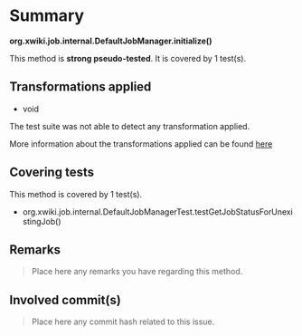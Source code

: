 # Summary
**org.xwiki.job.internal.DefaultJobManager.initialize()**

This method is **strong pseudo-tested**.
It is covered by 1 test(s). 


## Transformations applied

- void


The test suite was not able to detect any transformation applied.

More information about the transformations applied can be found [here](https://github.com/STAMP-project/pitest-descartes)

## Covering tests
This method is covered by 1 test(s).
* org.xwiki.job.internal.DefaultJobManagerTest.testGetJobStatusForUnexistingJob()


## Remarks
> Place here any remarks you have regarding this method.

## Involved commit(s)

> Place here any commit hash related to this issue.
